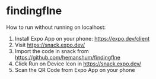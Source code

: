 # findingflne

How to run without running on localhost:

1) Install Expo App on your phone: https://expo.dev/client
2) Visit https://snack.expo.dev/
3) Import the code in snack from https://github.com/hemanshum/findingflne
4) Click Run on Device Icon in https://snack.expo.dev/
5) Scan the QR Code from Expo App on your phone
